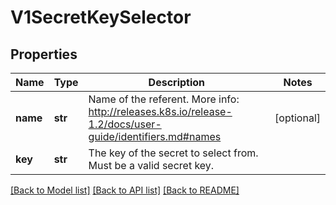# V1SecretKeySelector

## Properties
Name | Type | Description | Notes
------------ | ------------- | ------------- | -------------
**name** | **str** | Name of the referent. More info: http://releases.k8s.io/release-1.2/docs/user-guide/identifiers.md#names | [optional] 
**key** | **str** | The key of the secret to select from.  Must be a valid secret key. | 

[[Back to Model list]](../README.md#documentation-for-models) [[Back to API list]](../README.md#documentation-for-api-endpoints) [[Back to README]](../README.md)



